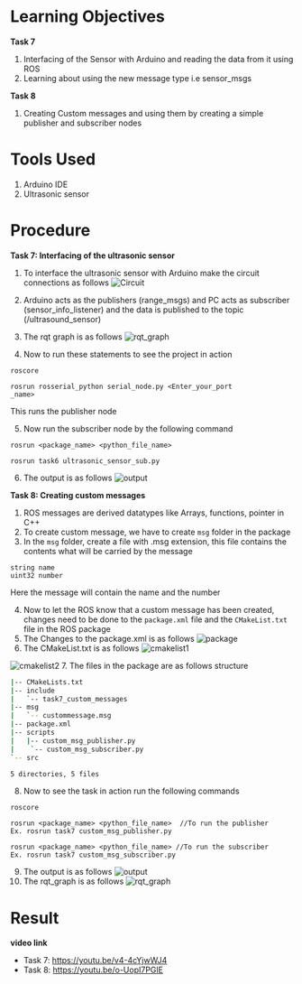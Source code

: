 # Learning Objectives

**Task 7**
1. Interfacing of the Sensor with Arduino and reading the data from it using ROS
2. Learning about using the new message type i.e sensor_msgs

**Task 8**
1. Creating Custom messages and using them by creating a simple publisher and subscriber nodes

# Tools Used

1. Arduino IDE
2. Ultrasonic sensor

# Procedure

**Task 7: Interfacing of the ultrasonic sensor**

1. To interface the ultrasonic sensor with Arduino make the circuit connections as follows
![Circuit](images/task6_circuit.jpeg)
2. Arduino acts as the publishers (range_msgs) and PC acts as subscriber (sensor_info_listener) and the data is published to the topic (/ultrasound_sensor)

3. The rqt graph is as follows
![rqt_graph](images/task6_rqt_graph.png)
4. Now to run these statements to see the project in action
```arduino
roscore
```

```arduino
rosrun rosserial_python serial_node.py <Enter_your_port
_name>
```
This runs the publisher node

5. Now run the subscriber node by the following command


```arduino
rosrun <package_name> <python_file_name>

rosrun task6 ultrasonic_sensor_sub.py
```

6. The output is as follows
![output](images/task6_output.png)

**Task 8: Creating custom messages**
1. ROS messages are derived datatypes like Arrays, functions, pointer in C++
2. To create custom message, we have to create ```msg``` folder in the package
3. In the ```msg``` folder, create a file with .msg extension, this file contains the contents what will be carried by the message

```
string name
uint32 number
```
Here the message will contain the name and the number

4. Now to let the ROS know that a custom message has been created, changes need to be done to the ```package.xml``` file and the ```CMakeList.txt``` file in the ROS package
5. The Changes to the package.xml is as follows
![package](images/task7_package.png)
6. The CMakeList.txt is as follows
![cmakelist1](images/task7_CMakelist_1.png)

![cmakelist2](images/task7_CMakelist_2.png)
7. The files in the package are as follows
structure
```bash
|-- CMakeLists.txt
|-- include
|   `-- task7_custom_messages
|-- msg
|   `-- custommessage.msg
|-- package.xml
|-- scripts
|   |-- custom_msg_publisher.py
|    `-- custom_msg_subscriber.py
`-- src

5 directories, 5 files
```
8. Now to see the task in action run the following commands
```
roscore

rosrun <package_name> <python_file_name>  //To run the publisher
Ex. rosrun task7 custom_msg_publisher.py

rosrun <package_name> <python_file_name> //To run the subscriber
Ex. rosrun task7 custom_msg_subscriber.py
```
9. The output is as follows
![output](images/task7_output.png)
10. The rqt_graph is as follows
![rqt_graph](images/task7_rqt_graph.png)

# Result

**video link**
- Task 7: https://youtu.be/v4-4cYjwWJ4
- Task 8: https://youtu.be/o-UopI7PGlE
